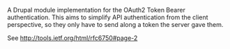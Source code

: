 A Drupal module implementation for the OAuth2 Token Bearer authentication. This aims to simplify API authentication from the client perspective, so they only have to send along a token the server gave them.

See http://tools.ietf.org/html/rfc6750#page-2
